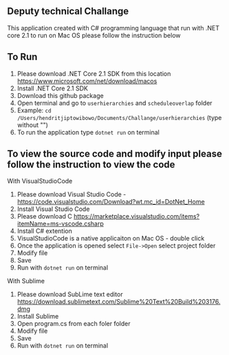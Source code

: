 ## Deputy technical Challange 

This application created with C# programming language that run with .NET core 2.1 to run on Mac OS please follow the instruction below 

## To Run 
1. Please download .NET Core 2.1 SDK from this location https://www.microsoft.com/net/download/macos
2. Install .NET Core 2.1 SDK 
3. Download this github package
4. Open terminal and go to `userhierarchies` and `scheduleoverlap` folder
5. Example: `cd /Users/hendritjiptowibowo/Documents/Challange/userhierarchies` (type without "")
5. To run the application type `dotnet run` on terminal 

## To view the source code and modify input please follow the instruction to view the code 
With VisualStudioCode 
1. Please download Visual Studio Code - https://code.visualstudio.com/Download?wt.mc_id=DotNet_Home 
2. Install Visual Studio Code 
3. Please download C https://marketplace.visualstudio.com/items?itemName=ms-vscode.csharp 
4. Install C# extention  
5. VisualStudioCode is a native applicaiton on Mac OS - double click 
6. Once the application is opened select `File->Open` select project folder 
7. Modify file 
8. Save
9. Run with `dotnet run` on terminal

With Sublime
1. Please download SubLime text editor https://download.sublimetext.com/Sublime%20Text%20Build%203176.dmg 
2. Install Sublime 
3. Open program.cs from each foler folder 
4. Modify file 
8. Save
9. Run with `dotnet run` on terminal